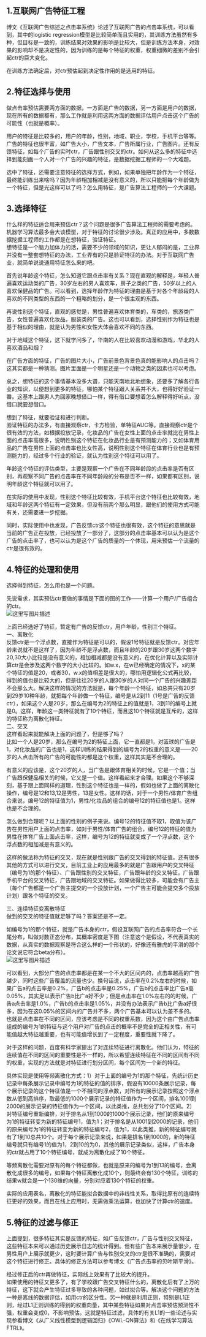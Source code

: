## 1.互联网广告特征工程
博文《互联网广告综述之点击率系统》论述了互联网广告的点击率系统，可以看到，其中的logistic regression模型是比较简单而且实用的，其训练方法虽然有多种，但目标是一致的，训练结果对效果的影响是比较大，但是训练方法本身，对效果的影响却不是决定性的，因为训练的是每个特征的权重，权重细微的差别不会引起ctr的巨大变化。  

在训练方法确定后，对ctr预估起到决定性作用的是选用的特征。  

## 2.特征选择与使用  
做点击率预估需要两方面的数据，一方面是广告的数据，另一方面是用户的数据，现在所有的数据都有，那么工作就是利用这两方面的数据评估用户点击这个广告的可能性（也就是概率）。  

用户的特征是比较多的，用户的年龄，性别，地域，职业，学校，手机平台等等。广告的特征也很丰富，如广告大小，广告文本，广告所属行业，广告图片。还有反馈特征，如每个广告的实时ctr，广告跟性别交叉的ctr。如何从这么多的特征中选择到能刻画一个人对一个广告的兴趣的特征，是数据挖掘工程师的一个大难题。  

选中了特征，还需要注意特征的选择方式，例如，如果单独把年龄作为一个特征，最终能训练出来啥吗？因为年龄相加相减是没有意义的，所以只能把每个年龄做为一个特征，但是光这样可以了吗？怎么用特征，是广告算法工程师的一个大课题。  

## 3.选择特征
什么样的特征适合用来预估ctr？这个问题是很多广告算法工程师的需要考虑的。  
机器学习算法最多会大谈模型，对于特征的讨论很少涉及。真正的应用中，多数数据挖掘工程师的工作都是在想特征，验证特征。  
想特征是一个脑力加体力的活，需要不少的领域的知识，更让人郁闷的是，工业界并没有一整套想特征的办法，工业界有的只是验证特征的办法。对于互联网广告业，就简单说说通用特征怎么来的吧。  

首先说年龄这个特征，怎么知道它跟点击率有关系？现在直观的解释是，年轻人普遍喜欢运动类的广告，30岁左右的男人喜欢车，房子之类的广告，50岁以上的人喜欢保健品的广告。可以看到，选择年龄作为特征的理由是基于对各个年龄段的人喜欢的不同类型的东西的一个粗略的划分，是一个很主观的东西。  

再说性别这个特征，直观的感觉是，男性普遍喜欢体育类的，车类的，旅游类广告，女性普遍喜欢化妆品，服装类的广告。这也可以看到，选择性别作为特征也是基于相似的理由，就是认为男性和女性大体会喜欢不同的东西。  

对于地域这个特征，这下就学问多了，华南的人在比较喜欢动漫和游戏，华北的人喜欢酒品和烟？  

在广告方面的特征，广告的图片大小，广告前景色背景色真的能影响人的点击吗？这其实都是一种猜测。图片里面是一个明星还是一个动物之类的因素也可以考虑。  

总之，想特征的这个事情基本没多大谱，只能天南地北地想象，还要多了解各行各业的知识，以便想到更多的特征，哪怕某个特征跟人关系并不大，也得好好验证一番。这基本上跟男人为回家晚想借口一样，得有借口要想着怎么解释得好听点，没借口就要想借口。  

想到了特征，就要验证和进行判断。  
验证特征的办法多，有直接观察ctr，卡方检验，单特征AUC等。直接观察ctr是个很有效的方法，如根据投放记录，化妆品的广告在女性上面的点击率就比在男性上面的点击率高很多，说明性别这个特征在化妆品行业是有预测能力的；又如体育用品的广告在男性上面的点击率也比女性高，说明性别这个特征在体育行业也是有预测能力的，经过多个行业的验证，就认为性别这个特征可以用了。  

年龄这个特征的评估类型，主要是观察一个广告在不同年龄段的点击率是否有区别，再观察不同广告的点击率在不同年龄段的分布是否不一样，如果都有区别，说明年龄这个特征就可以用了。  

在实际的使用中发现，性别这个特征比较有效，手机平台这个特征也比较有效，地域和年龄这两个特征有一定效果，但没有前两个那么明显，跟他们的使用方式可能有关，还需要进一步挖掘。  
  
同时，实际使用中也发现，广告反馈ctr这个特征也很有效，这个特征的意思就是当前的广告正在投放，已经投放了一部分了，这部分的点击率基本可以认为是这个广告的点击率了，也可以认为是这个广告的质量的一个体现，用来预估一个流量的ctr是很有效的。  

## 4.特征的处理和使用
选择得到特征，怎么用也是一个问题。  

先说需求，其实预估ctr要做的事情是下面的图的工作——计算一个用户/广告组合的ctr。  
![这里写图片描述](https://github.com/bitcarmanlee/easy-algorithm-interview-photo/blob/master/feature-engineering/detail-feature/3.jpeg)      

上面已经选好了特征，暂定有广告的反馈ctr，用户年龄，性别三个特征。  
一、离散化  
反馈ctr是一个浮点数，直接作为特征是可以的，假设1号特征就是反馈ctr。对应年龄来说就不是这样了，因为年龄不是浮点数，而且年龄的20岁跟30岁这两个数字20,30大小比较是没有意义的，相加相减都是没有意义的，在优化计算以及实际计算ctr是会涉及这两个数字的大小比较的。如w.x，在w已经确定的情况下，x的某个特征的值是20，或者30，w.x的值相差是很大的，哪怕用逻辑化公式再比较，得到的值也是比较大的，但是往往20岁的人跟30岁的人对同一个广告的兴趣差距不会那么大。解决这样的情况的方法就是，每个年龄一个特征，如总共只有20岁到29岁10种年龄，就把每个年龄做一个特征，编号是从2到11（1号是广告的反馈ctr），如果这个人是20岁，那么在编号为2的特征上的值就是1，3到11的编号上就是0。这样，年龄这一类特征就有了10个特征，而且这10个特征就是互斥的，这样的特征称为离散化特征。  
二、交叉  
这样看起来就能解决上面的问题了，但是够了吗？  
比如一个人是20岁，那么在编号为2的特征上面，它一直都是1，对篮球的广告是1，对化妆品的广告也是1，这样训练的结果得到的编号为2的权重的意义是——20岁的人点击所有的广告的可能性的都是这个权重，这样其实是不合理的。  

有意义的应该是，这个20岁的人，当广告是跟体育相关的时候，它是一个值；当广告跟保健品相关的时候，它又是一个值。这样看起来才合理。如果这个不够深刻，基于跟上面同样的道理，性别这个特征也是一样的，假如也做了上面的离散化操作，编号是12和13,12是男性，13是女性。这样的话，对于一个男性/体育广告组合来说，编号12的特征值为1，男性/化妆品的组合的编号12的特征值也是1。这样也是不合理的。  

怎么做到合理呢？以上面的性别的例子来说。编号12的特征值不取1，取值为该广告在男性用户上面的点击率，如对于男性/体育广告的组合，编号12的特征的值为男性在体育广告上面点击率，这样，编号为12的特征就变成了一个浮点数，这个浮点数的相加减是有意义的。  

这样的做法称为特征的交叉，现在就是性别跟广告的交叉得到的特征值。还有很多其他的方式可以进行交叉，目前工业上的应用最多的就是广告跟用户的交叉特征（编号为1的那个特征）、广告跟性别的交叉特征，广告跟年龄的交叉特征，广告跟手机平台的交叉特征，广告跟地域的交叉特征。如果做得比较多，可能会有广告主（每个广告都是一个广告主提交的一个投放计划，一个广告主可能会提交多个投放计划）跟各个特征的交叉。  

三、连续特征变离散特征  
做到的交叉的特征值就足够了吗？答案还是不一定。  

如编号为1的那个特征，就是广告本身的ctr，假设互联网广告的点击率符合一个长尾分布，叫做对数正态分布，其概率密度是下图（注意这个是假设，不代表真实的数据，从真实的数据观察是符合这么样的一个形状的，好像还有雅虎的平滑的那个论文说它符合beta分布）。  
![这里写图片描述](https://github.com/bitcarmanlee/easy-algorithm-interview-photo/blob/master/feature-engineering/detail-feature/4.jpeg)      


可以看到，大部分广告的点击率都是在某一个不大的区间内的，点击率越高的广告越少，同时这些广告覆盖的流量也少。换句话说，点击率在0.2%左右的时候，如果广告a的点击率是0.2%，广告b的点击率是0.25%，广告b的点击率比广告a高0.05%，其实足以表示广告b比广a好不少；但是点击率在1.0%左右的的时候，广告a点击率是1.0%，广告b的点击率是1.05%，并没有办法表示广告b比广告a好很多，因为在这0.05%的区间内的广告并不多，两个广告基本可以认为差不多的。也就是点击率在不同的区间，应该考虑是不同的权重系数，因为这个由广告点击率组成的编号为1的特征与这个用户对广告的点击的概率不是完全的正相关性，有可能值越大特征越重要，也有可能值增长到了一定程度，重要性就下降了。  

对于这样的问题，百度有科学家提出了对连续特征进行离散化。他们认为，特征的连续值在不同的区间的重要性是不一样的，所以希望连续特征在不同的区间有不同的权重，实现的方法就是对特征进行划分区间，每个区间为一个新的特征。  

具体实现是使用等频离散化方式：1）对于上面的编号为1的那个特征，先统计历史记录中每条展示记录中编号为1的特征的值的排序，假设有10000条展示记录，每个展示记录的这个特征值是一个不相同的浮点数，对所有的展示记录按照这个浮点数从低到高排序，取最低的1000个展示记录的特征值作为一个区间，排名1001到2000的展示记录的特征值作为一个区间，以此类推，总共划分了10个区间。2）对特征编号重新编排，对于排名从1到1000的1000个展示记录，他们的原来编号为1的特征转变为新的特征编号1，值为1；对于排名是从1001到2000的记录，他们的原来编号为1的特征转变为新的特征编号2，值为1，以此类推，新的特征编号就有了1到10总共10个。对于每个展示记录来说，如果是排名1到1000的，新的特征编号就只有编号1的值为1，2到10的为0，其他的展示记录类似，这样，广告本身的ctr就占用了10个特征编号，就成为离散化成了10个特征。  

等频离散化需要对原有的每个特征都做，也就是原来的编号为1到13的编号，会离散化成很多的编号，如果每个特征离散化成10个，则最终会有130个特征，训练的结果w就会是一个130维的向量，分别对应着130个特征的权重。  

实际的应用表名，离散化的特征能拟合数据中的非线性关系，取得比原有的连续特征更好的效果，而且在线上应用时，无需做乘法运算，也加快了计算ctr的速度。  

## 5.特征的过滤与修正
上面提到，很多特征其实是反馈的特征，如广告反馈ctr，广告与性别交叉特征，这些特征本来可以通过历史展示日志的统计得到。但有些广告本来展示量很少，在男性用户上展示就更少，这时要计算广告与性别交叉的ctr是很不准确的，需要对这个特征进行修正。具体的修正方法可以参考博文《广告点击率的贝叶斯平滑》。  

经过修正后的ctr再做特征，实际线上效果有了比较大的提升。  
如果使用的特征又更多了，有了学校跟广告交叉特征什么的，离散化后有了上万的特征，这下就会产生特征过多导致的各种问题，如过拟合等。解决这个问题的方法一种是离线的数据评估，如用ctr的区分性。另一种就是利用正则，特别是L1正则，经过L1正则训练的得到的权重向量，其中某些特征如果对点击率预估预测性不强，权重会变成0，不影响预估。这就是特征过滤，具体的有关L1的一些论述与实现参看博文《从广义线性模型到逻辑回归》《OWL-QN算法》和《在线学习算法FTRL》。  

 
